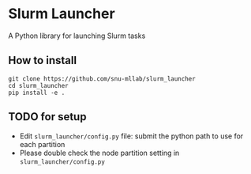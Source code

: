 # Slurm Launcher
A Python library for launching Slurm tasks

## How to install
```
git clone https://github.com/snu-mllab/slurm_launcher
cd slurm_launcher
pip install -e .
```

## TODO for setup
* Edit `slurm_launcher/config.py` file: submit the python path to use for each partition
* Please double check the node partition setting in `slurm_launcher/config.py`
